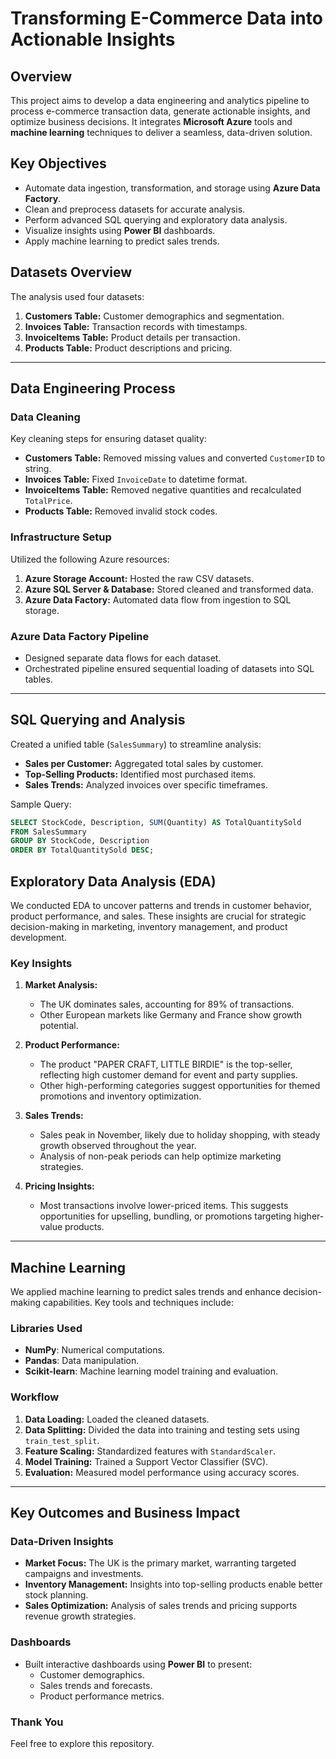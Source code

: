 # Transforming E-Commerce Data into Actionable Insights

## Overview
This project aims to develop a data engineering and analytics pipeline to process e-commerce transaction data, generate actionable insights, and optimize business decisions. It integrates **Microsoft Azure** tools and **machine learning** techniques to deliver a seamless, data-driven solution.

## Key Objectives
- Automate data ingestion, transformation, and storage using **Azure Data Factory**.
- Clean and preprocess datasets for accurate analysis.
- Perform advanced SQL querying and exploratory data analysis.
- Visualize insights using **Power BI** dashboards.
- Apply machine learning to predict sales trends.

## Datasets Overview
The analysis used four datasets:
1. **Customers Table:** Customer demographics and segmentation.
2. **Invoices Table:** Transaction records with timestamps.
3. **InvoiceItems Table:** Product details per transaction.
4. **Products Table:** Product descriptions and pricing.

---

## Data Engineering Process

### Data Cleaning
Key cleaning steps for ensuring dataset quality:
- **Customers Table:** Removed missing values and converted `CustomerID` to string.
- **Invoices Table:** Fixed `InvoiceDate` to datetime format.
- **InvoiceItems Table:** Removed negative quantities and recalculated `TotalPrice`.
- **Products Table:** Removed invalid stock codes.

### Infrastructure Setup
Utilized the following Azure resources:
1. **Azure Storage Account:** Hosted the raw CSV datasets.
2. **Azure SQL Server & Database:** Stored cleaned and transformed data.
3. **Azure Data Factory:** Automated data flow from ingestion to SQL storage.

### Azure Data Factory Pipeline
- Designed separate data flows for each dataset.
- Orchestrated pipeline ensured sequential loading of datasets into SQL tables.

---

## SQL Querying and Analysis
Created a unified table (`SalesSummary`) to streamline analysis:
- **Sales per Customer:** Aggregated total sales by customer.
- **Top-Selling Products:** Identified most purchased items.
- **Sales Trends:** Analyzed invoices over specific timeframes.

Sample Query:
```sql
SELECT StockCode, Description, SUM(Quantity) AS TotalQuantitySold
FROM SalesSummary
GROUP BY StockCode, Description
ORDER BY TotalQuantitySold DESC;
```
## Exploratory Data Analysis (EDA)

We conducted EDA to uncover patterns and trends in customer behavior, product performance, and sales. These insights are crucial for strategic decision-making in marketing, inventory management, and product development.

### Key Insights
1. **Market Analysis:**  
   - The UK dominates sales, accounting for 89% of transactions.  
   - Other European markets like Germany and France show growth potential.

2. **Product Performance:**  
   - The product "PAPER CRAFT, LITTLE BIRDIE" is the top-seller, reflecting high customer demand for event and party supplies.  
   - Other high-performing categories suggest opportunities for themed promotions and inventory optimization.

3. **Sales Trends:**  
   - Sales peak in November, likely due to holiday shopping, with steady growth observed throughout the year.  
   - Analysis of non-peak periods can help optimize marketing strategies.

4. **Pricing Insights:**  
   - Most transactions involve lower-priced items. This suggests opportunities for upselling, bundling, or promotions targeting higher-value products.

---

## Machine Learning

We applied machine learning to predict sales trends and enhance decision-making capabilities. Key tools and techniques include:

### Libraries Used
- **NumPy**: Numerical computations.  
- **Pandas**: Data manipulation.  
- **Scikit-learn**: Machine learning model training and evaluation.

### Workflow
1. **Data Loading:** Loaded the cleaned datasets.  
2. **Data Splitting:** Divided the data into training and testing sets using `train_test_split`.  
3. **Feature Scaling:** Standardized features with `StandardScaler`.  
4. **Model Training:** Trained a Support Vector Classifier (SVC).  
5. **Evaluation:** Measured model performance using accuracy scores.

---

## Key Outcomes and Business Impact

### Data-Driven Insights
- **Market Focus:** The UK is the primary market, warranting targeted campaigns and investments.
- **Inventory Management:** Insights into top-selling products enable better stock planning.
- **Sales Optimization:** Analysis of sales trends and pricing supports revenue growth strategies.

### Dashboards
- Built interactive dashboards using **Power BI** to present:
  - Customer demographics.
  - Sales trends and forecasts.
  - Product performance metrics.

### Thank You
Feel free to explore this repository.
